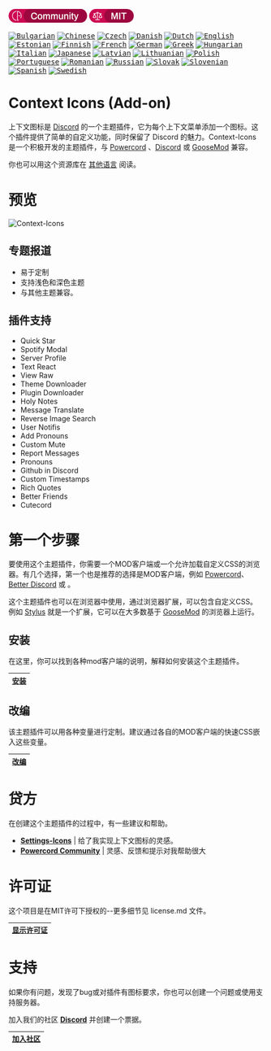 [![Community](https://raw.githubusercontent.com/CorellanStoma/CorellanStoma/master/shields/community.png)](https://discord.gg/8W8E39Z)
[![License](https://raw.githubusercontent.com/CorellanStoma/CorellanStoma/master/shields/license.png)](https://github.com/CorellanStoma/Context-Icons/blob/main/license)

<kbd>[<img title="Bulgarian" alt="Bulgarian" src="https://crearts-community.github.io/Assets/languages/bulgarian.png" width="40">](https://github.com/CorellanStoma/Context-Icons/blob/main/.github/docs/01-readme/bulgarian.md)</kbd>
<kbd>[<img title="Chinese" alt="Chinese" src="https://crearts-community.github.io/Assets/languages/chinese.png" width="40">](https://github.com/CorellanStoma/Context-Icons/blob/main/.github/docs/01-readme/chinese.md)</kbd>
<kbd>[<img title="Czech" alt="Czech" src="https://crearts-community.github.io/Assets/languages/czech.png" width="40">](https://github.com/CorellanStoma/Context-Icons/blob/main/.github/docs/01-readme/czech.md)</kbd>
<kbd>[<img title="Danish" alt="Danish" src="https://crearts-community.github.io/Assets/languages/danish.png" width="40">](https://github.com/CorellanStoma/Context-Icons/blob/main/.github/docs/01-readme/danish.md)</kbd>
<kbd>[<img title="Dutch" alt="Dutch" src="https://crearts-community.github.io/Assets/languages/dutch.png" width="40">](https://github.com/CorellanStoma/Context-Icons/blob/main/.github/docs/01-readme/dutch.md)</kbd>
<kbd>[<img title="English" alt="English" src="https://crearts-community.github.io/Assets/languages/english.png" width="40">](https://github.com/CorellanStoma/Context-Icons/blob/main/readme.md)</kbd>
<kbd>[<img title="Estonian" alt="Estonian" src="https://crearts-community.github.io/Assets/languages/estonian.png" width="40">](https://github.com/CorellanStoma/Context-Icons/blob/main/.github/docs/01-readme/estonian.md)</kbd>
<kbd>[<img title="Finnish" alt="Finnish" src="https://crearts-community.github.io/Assets/languages/finnish.png" width="40">](https://github.com/CorellanStoma/Context-Icons/blob/main/.github/docs/01-readme/finnish.md)</kbd>
<kbd>[<img title="French" alt="French" src="https://crearts-community.github.io/Assets/languages/french.png" width="40">](https://github.com/CorellanStoma/Context-Icons/blob/main/.github/docs/01-readme/french.md)</kbd>
<kbd>[<img title="German" alt="German" src="https://crearts-community.github.io/Assets/languages/german.png" width="40">](https://github.com/CorellanStoma/Context-Icons/blob/main/.github/docs/01-readme/german.md)</kbd>
<kbd>[<img title="Greek" alt="Greek" src="https://crearts-community.github.io/Assets/languages/greek.png" width="40">](https://github.com/CorellanStoma/Context-Icons/blob/main/.github/docs/01-readme/greek.md)</kbd>
<kbd>[<img title="Hungarian" alt="Hungarian" src="https://crearts-community.github.io/Assets/languages/hungarian.png" width="40">](https://github.com/CorellanStoma/Context-Icons/blob/main/.github/docs/01-readme/hungarian.md)</kbd>
<kbd>[<img title="Italian" alt="Italian" src="https://crearts-community.github.io/Assets/languages/italian.png" width="40">](https://github.com/CorellanStoma/Context-Icons/blob/main/.github/docs/01-readme/italian.md)</kbd>
<kbd>[<img title="Japanese" alt="Japanese" src="https://crearts-community.github.io/Assets/languages/japanese.png" width="40">](https://github.com/CorellanStoma/Context-Icons/blob/main/.github/docs/01-readme/japanese.md)</kbd>
<kbd>[<img title="Latvian" alt="Latvian" src="https://crearts-community.github.io/Assets/languages/latvian.png" width="40">](https://github.com/CorellanStoma/Context-Icons/blob/main/.github/docs/01-readme/latvian.md)</kbd>
<kbd>[<img title="Lithuanian" alt="Lithuanian" src="https://crearts-community.github.io/Assets/languages/lithuanian.png" width="40">](https://github.com/CorellanStoma/Context-Icons/blob/main/.github/docs/01-readme/lithuanian.md)</kbd>
<kbd>[<img title="Polish" alt="Polish" src="https://crearts-community.github.io/Assets/languages/polish.png" width="40">](https://github.com/CorellanStoma/Context-Icons/blob/main/.github/docs/01-readme/polish.md)</kbd>
<kbd>[<img title="Portuguese" alt="Portuguese" src="https://crearts-community.github.io/Assets/languages/portuguese.png" width="40">](https://github.com/CorellanStoma/Context-Icons/blob/main/.github/docs/01-readme/portuguese.md)</kbd>
<kbd>[<img title="Romanian" alt="Romanian" src="https://crearts-community.github.io/Assets/languages/romanian.png" width="40">](https://github.com/CorellanStoma/Context-Icons/blob/main/.github/docs/01-readme/romanian.md)</kbd>
<kbd>[<img title="Russian" alt="Russian" src="https://crearts-community.github.io/Assets/languages/russian.png" width="40">](https://github.com/CorellanStoma/Context-Icons/blob/main/.github/docs/01-readme/russian.md)</kbd>
<kbd>[<img title="Slovak" alt="Slovak" src="https://crearts-community.github.io/Assets/languages/slovak.png" width="40">](https://github.com/CorellanStoma/Context-Icons/blob/main/.github/docs/01-readme/slovak.md)</kbd>
<kbd>[<img title="Slovenian" alt="Slovenian" src="https://crearts-community.github.io/Assets/languages/slovenian.png" width="40">](https://github.com/CorellanStoma/Context-Icons/blob/main/.github/docs/01-readme/slovenian.md)</kbd>
<kbd>[<img title="Spanish" alt="Spanish" src="https://crearts-community.github.io/Assets/languages/spanish.png" width="40">](https://github.com/CorellanStoma/Context-Icons/blob/main/.github/docs/01-readme/spanish.md)</kbd>
<kbd>[<img title="Swedish" alt="Swedish" src="https://crearts-community.github.io/Assets/languages/swedish.png" width="40">](https://github.com/CorellanStoma/Context-Icons/blob/main/.github/docs/01-readme/swedish.md)</kbd>

# Context Icons (Add-on)

上下文图标是 [Discord](https://discord.com) 的一个主题插件，它为每个上下文菜单添加一个图标。这个插件提供了简单的自定义功能，同时保留了 Discord 的魅力。Context-Icons 是一个积极开发的主题插件，与 [Powercord](https://github.com/powercord-org/powercord) 、[Discord](https://github.com/BetterDiscord/BetterDiscord) 或 [GooseMod](https://github.com/GooseMod/GooseMod) 兼容。

你也可以用这个资源库在 [其他语言](https://github.com/CorellanStoma/Context-Icons/blob/main/.github/docs/translations.md) 阅读。

# 预览

![Context-Icons](https://user-images.githubusercontent.com/58918358/132392397-b4bd4368-dafb-48dc-aacb-6a73d12f54c3.png)

## 专题报道

* 易于定制
* 支持浅色和深色主题
* 与其他主题兼容。

## 插件支持

* Quick Star
* Spotify Modal
* Server Profile
* Text React
* View Raw
* Theme Downloader
* Plugin Downloader
* Holy Notes
* Message Translate
* Reverse Image Search
* User Notifis
* Add Pronouns
* Custom Mute
* Report Messages
* Pronouns
* Github in Discord
* Custom Timestamps
* Rich Quotes
* Better Friends
* Cutecord

# 第一个步骤

要使用这个主题插件，你需要一个MOD客户端或一个允许加载自定义CSS的浏览器。有几个选择，第一个也是推荐的选择是MOD客户端，例如 [Powercord](https://github.com/powercord-org/powercord)、[Better Discord](https://github.com/BetterDiscord/BetterDiscord) 或 。

这个主题插件也可以在浏览器中使用，通过浏览器扩展，可以包含自定义CSS。例如 [Stylus](https://github.com/openstyles/stylus) 就是一个扩展，它可以在大多数基于 [GooseMod](https://github.com/GooseMod/GooseMod) 的浏览器上运行。

## 安装

在这里，你可以找到各种mod客户端的说明，解释如何安装这个主题插件。

|[安装](https://github.com/CorellanStoma/Context-Icons/blob/main/.github/docs/02-installation/chinese.md)|
|---|

## 改编

该主题插件可以用各种变量进行定制。建议通过各自的MOD客户端的快速CSS嵌入这些变量。

|[改编](https://github.com/CorellanStoma/Context-Icons/blob/main/.github/docs/03-customizazion/chinese.md)|
|---|

# 贷方

在创建这个主题插件的过程中，有一些建议和帮助。

* [**Settings-Icons**](https://github.com/snappercord/Settings-Icons) | 给了我实现上下文图标的灵感。
* [**Powercord Community**](https://discord.gg/powercord) | 灵感、反馈和提示对我帮助很大

# 许可证

这个项目是在MIT许可下授权的--更多细节见 license.md 文件。

|[显示许可证](https://github.com/CorellanStoma/Context-Icons/blob/main/license)|
|---|

# 支持

如果你有问题，发现了bug或对插件有图标要求，你也可以创建一个问题或使用支持服务器。

加入我们的社区 [**Discord**](https://discord.com/) 并创建一个票据。

|[加入社区](https://discord.gg/8W8E39Z)|
|---|
